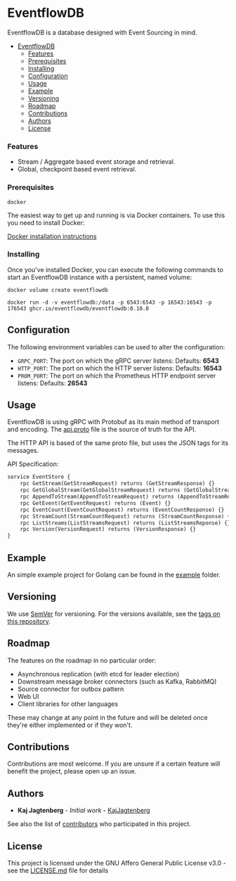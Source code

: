 # EventflowDB

EventflowDB is a database designed with Event Sourcing in mind.

- [EventflowDB](#eventflowdb)
    - [Features](#features)
    - [Prerequisites](#prerequisites)
    - [Installing](#installing)
  - [Configuration](#configuration)
  - [Usage](#usage)
  - [Example](#example)
  - [Versioning](#versioning)
  - [Roadmap](#roadmap)
  - [Contributions](#contributions)
  - [Authors](#authors)
  - [License](#license)

### Features

- Stream / Aggregate based event storage and retrieval.
- Global, checkpoint based event retrieval.
<!-- - Flowctl (WIP), a simple command line interface. -->

### Prerequisites

```
docker
```

The easiest way to get up and running is via Docker containers. To use this you need to install Docker:

[Docker installation instructions](https://docs.docker.com/get-docker)

### Installing

Once you've installed Docker, you can execute the following commands to start an EventflowDB instance with a persistent, named volume:

```shell
docker volume create eventflowdb

docker run -d -v eventflowdb:/data -p 6543:6543 -p 16543:16543 -p 176543 ghcr.io/eventflowdb/eventflowdb:0.10.0
```

## Configuration

The following environment variables can be used to alter the configuration:

- `GRPC_PORT`: The port on which the gRPC server listens: Defaults: **6543**
- `HTTP_PORT`: The port on which the HTTP server listens: Defaults: **16543**
- `PROM_PORT`: The port on which the Prometheus HTTP endpoint server listens: Defaults: **26543**

## Usage

EventflowDB is using gRPC with Protobuf as its main method of transport and encoding. The [api.proto](proto/api.proto) file is the source of truth for the API.

The HTTP API is based of the same proto file, but uses the JSON tags for its messages.

API Specification:

```protobuf
service EventStore {
    rpc GetStream(GetStreamRequest) returns (GetStreamResponse) {}
    rpc GetGlobalStream(GetGlobalStreamRequest) returns (GetGlobalStreamResponse) {}
    rpc AppendToStream(AppendToStreamRequest) returns (AppendToStreamResponse) {}
    rpc GetEvent(GetEventRequest) returns (Event) {}
    rpc EventCount(EventCountRequest) returns (EventCountResponse) {}
    rpc StreamCount(StreamCountRequest) returns (StreamCountResponse) {}
    rpc ListStreams(ListStreamsRequest) returns (ListStreamsReponse) {}
    rpc Version(VersionRequest) returns (VersionResponse) {}
}
```

## Example

An simple example project for Golang can be found in the [example](example) folder.

## Versioning

We use [SemVer](http://semver.org/) for versioning. For the versions available, see the [tags on this repository](https://github.com/kajjagtenberg/eventflowdb/tags).

## Roadmap

The features on the roadmap in no particular order:

- Asynchronous replication (with etcd for leader election)
- Downstream message broker connectors (such as Kafka, RabbitMQ)
- Source connector for outbox pattern
- Web UI
- Client libraries for other languages

These may change at any point in the future and will be deleted once they're either implemented or if they won't.

## Contributions

Contributions are most welcome. If you are unsure if a certain feature will benefit the project, please open up an issue.

## Authors

- **Kaj Jagtenberg** - _Initial work_ - [KajJagtenberg](https://github.com/kajjagtenberg)

See also the list of [contributors](https://github.com/kajjagtenberg/eventflowdb/contributors) who participated in this project.

## License

This project is licensed under the GNU Affero General Public License v3.0 - see the [LICENSE.md](LICENSE.md) file for details